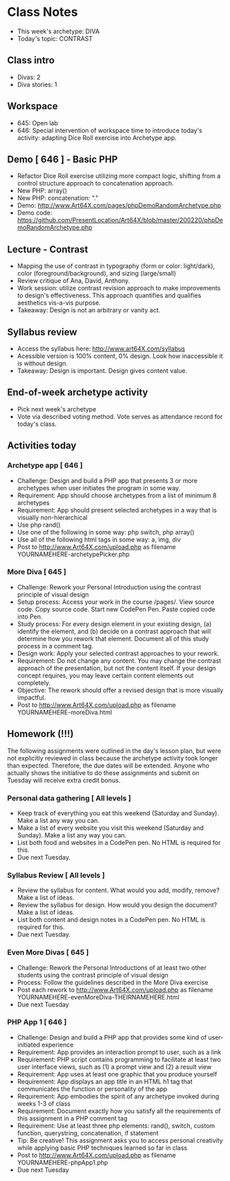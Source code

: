 # Class Notes

- This week's archetype: DIVA
- Today's topic: CONTRAST

## Class intro
- Divas: 2
- Diva stories: 1

## Workspace
- 645: Open lab
- 646: Special intervention of workspace time to introduce today's activity: adapting Dice Roll exercise into Archetype app.

## Demo [ 646 ] - Basic PHP
- Refactor Dice Roll exercise utilizing more compact logic, shifting from a control structure approach to concatenation approach.
- New PHP: array()
- New PHP: concatenation: "."
- Demo: http://www.Art64X.com/pages/phpDemoRandomArchetype.php
- Demo code: https://github.com/PresentLocation/Art64X/blob/master/200220/phpDemoRandomArchetype.php

## Lecture - Contrast
- Mapping the use of contrast in typography (form or color: light/dark), color (foreground/background), and sizing (large/small)
- Review critique of Ana, David, Anthony.
- Work session: utilize contrast revision approach to make improvements to design's effectiveness. This approach quantifies and qualifies aesthetics vis-a-vis purpose.
- Takeaway: Design is not an arbitrary or vanity act.

## Syllabus review
- Access the syllabus here: http://www.art64X.com/syllabus
- Acessible version is 100% content, 0% design. Look how inaccessible it is without design.
- Takeaway: Design is important. Design gives content value.

## End-of-week archetype activity
- Pick next week's archetype
- Vote via described voting method. Vote serves as attendance record for today's class.

## Activities today

### Archetype app [ 646 ]
- Challenge: Design and build a PHP app that presents 3 or more archetypes when user initiates the program in some way.
- Requirement: App should choose archetypes from a list of minimum 8 archetypes
- Requirement: App should present selected archetypes in a way that is visually non-hierarchical
- Use php rand()
- Use one of the following in some way: php switch, php array()
- Use all of the following html tags in some way: a, img, div 
- Post to http://www.Art64X.com/upload.php as filename YOURNAMEHERE-archetypePicker.php

### More Diva [ 645 ]
- Challenge: Rework your Personal Introduction using the contrast principle of visual design
- Setup process: Access your work in the course /pages/. View source code. Copy source code. Start new CodePen Pen. Paste copied code into Pen.
- Study process: For every design element in your existing design, (a) identify the element, and (b) decide on a contrast approach that will determine how you rework that element. Document all of this study process in a comment tag.
- Design work: Apply your selected contrast approaches to your rework.
- Requirement: Do not change any content. You may change the contrast approach of the presentation, but not the content itself. If your design concept requires, you may leave certain content elements out completely.
- Objective: The rework should offer a revised design that is more visually impactful.
- Post to http://www.Art64X.com/upload.php as filename YOURNAMEHERE-moreDiva.html

## Homework (!!!)
The following assignments were outlined in the day's lesson plan, but were not explicitly reviewed in class because the archetype activity took longer than expected. Therefore, the due dates will be extended. Anyone who actually shows the initiative to do these assignments and submit on Tuesday will receive extra credit bonus.

### Personal data gathering [ All levels ]
- Keep track of everything you eat this weekend (Saturday and Sunday). Make a list any way you can.
- Make a list of every website you visit this weekend (Saturday and Sunday). Make a list any way you can.
- List both food and websites in a CodePen pen. No HTML is required for this.
- Due next Tuesday.

### Syllabus Review [ All levels ]
- Review the syllabus for content. What would you add, modify, remove? Make a list of ideas.
- Review the syllabus for design. How would you design the document? Make a list of ideas.
- List both content and design notes in a CodePen pen. No HTML is required for this.
- Due next Tuesday.

### Even More Divas [ 645 ]
- Challenge: Rework the Personal Introductions of at least two other students using the contrast principle of visual design
- Process: Follow the guidelines described in the More Diva exercise
- Post each rework to http://www.Art64X.com/upload.php as filename YOURNAMEHERE-evenMoreDiva-THEIRNAMEHERE.html
- Due next Tuesday

### PHP App 1 [ 646 ]
- Challenge: Design and build a PHP app that provides some kind of user-initiated experience
- Requirement: App provides an interaction prompt to user, such as a link
- Requirement: PHP script contains programming to facilitate at least two user interface views, such as (1) a prompt view and (2) a result view
- Requirement: App uses at least one graphic that you produce yourself
- Requirement: App displays an app title in an HTML h1 tag that communicates the function or personality of the app
- Requirement: App embodies the spirit of any archetype invoked during weeks 1-3 of class
- Requirement: Document exactly how you satisfy all the requirements of this assignment in a PHP comment tag
- Requirement: Use at least three php elements: rand(), switch, custom function, querystring, concatenation, if statement
- Tip: Be creative! This assignment asks you to access personal creativity while applying basic PHP techniques learned so far in class
- Post to http://www.Art64X.com/upload.php as filename YOURNAMEHERE-phpApp1.php
- Due next Tuesday


